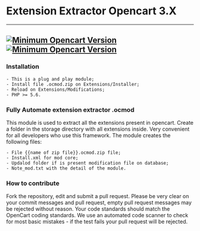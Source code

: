 # Extension Extractor Opencart 3.X
---
[![Minimum Opencart Version](https://img.shields.io/badge/Opencart-%3E%3D%203.X-green)](https://www.opencart.com/index.php?route=common/home)
[![Minimum Opencart Version](https://img.shields.io/badge/Donate-Buy%20me%20a%20coffee%2C%20Thanks!!-orange)](https://www.buymeacoffee.com/davidev)
---
### Installation
```text
- This is a plug and play module;
- Install file .ocmod.zip on Extensions/Installer; 
- Reload on Extensions/Modifications;
- PHP >= 5.6.
```
### Fully Automate extension extractor .ocmod
This module is used to extract all the extensions present in opencart. Create a folder in the storage directory with all extensions inside. Very convenient for all developers who use this framework. The module creates the following files:
```text
- File {{name of zip file}}.ocmod.zip file;
- Install.xml for mod core;
- Updalod folder if is present modification file on database;
- Note_mod.txt with the detail of the module.
```

### How to contribute
Fork the repository, edit and submit a pull request. Please be very clear on your commit messages and pull request, empty pull request messages may be rejected without reason. Your code standards should match the OpenCart coding standards. We use an automated code scanner to check for most basic mistakes - if the test fails your pull request will be rejected.
